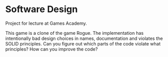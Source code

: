 # Software Design
Project for lecture at Games Academy.

This game is a clone of the game Rogue. The implementation has intentionally bad design choices in names, documentation and violates the SOLID principles. Can you figure out which parts of the code violate what principles? How can you improve the code?
